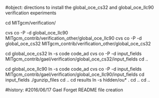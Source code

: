 
#object: directions to install the global_oce_cs32 and global_oce_llc90 verification experiments

cd MITgcm/verification/ 

cvs co -P -d global_oce_llc90 MITgcm_contrib/verification_other/global_oce_llc90
cvs co -P -d global_oce_cs32 MITgcm_contrib/verification_other/global_oce_cs32

cd global_oce_cs32
ln -s code code_ad
cvs co -P -d input_fields MITgcm_contrib/gael/verification/global_oce_cs32/input_fields
cd ..

cd global_oce_llc90
ln -s code code_ad
cvs co -P -d input_fields MITgcm_contrib/gael/verification/global_oce_llc90/input_fields
cd input_fields
./gunzip_files
cd ..
cd results
ln -s hidden/ou* .
cd ..
cd ..

#history:
#2016/06/17   Gael Forget         README file creation

